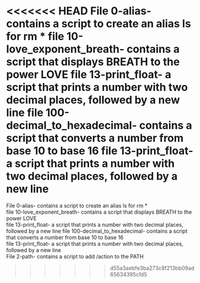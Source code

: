 <<<<<<< HEAD
File 0-alias- contains a script to create an alias ls for rm *
file 10-love_exponent_breath- contains a script that displays BREATH to the power LOVE 
file 13-print_float- a script that prints a number with two decimal places, followed by a new line file 100-decimal_to_hexadecimal- contains a script that converts a number from base 10 to base 16 
file 13-print_float- a script that prints a number with two decimal places, followed by a new line
=======
File 0-alias- contains a script to create an alias ls for rm * <br />
file 10-love_exponent_breath- contains a script that displays BREATH to the power LOVE <br />
file 13-print_float- a script that prints a number with two decimal places, followed by a new line file 100-decimal_to_hexadecimal- contains a script that converts a number from base 10 to base 16 <br />
file 13-print_float- a script that prints a number with two decimal places, followed by a new line <br />
File 2-path- contains a script to add /action to the PATH <br />
>>>>>>> d55a3aebfe3ba273c8f213bb09ad65634395cfd5
